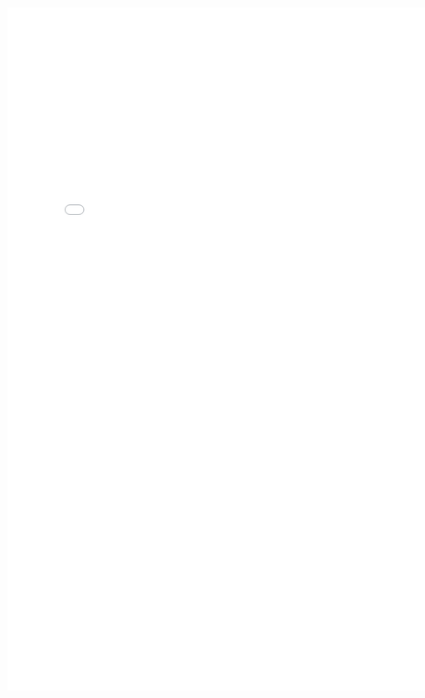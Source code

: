 <body>
  <div>
    <iframe src="index2.html" name="targetframe" width="800" height="1200" allowTransparency="true" scrolling="no" frameborder="0" >
    </iframe>
  </div>
</body>